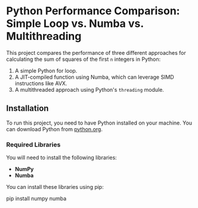 # Python Performance Comparison: Simple Loop vs. Numba vs. Multithreading

This project compares the performance of three different approaches for calculating the sum of squares of the first `n` integers in Python:

1. A simple Python for loop.
2. A JIT-compiled function using Numba, which can leverage SIMD instructions like AVX.
3. A multithreaded approach using Python's `threading` module.



## Installation

To run this project, you need to have Python installed on your machine. You can download Python from [python.org](https://www.python.org/downloads/).

### Required Libraries

You will need to install the following libraries:

- **NumPy**
- **Numba**

You can install these libraries using pip:


pip install numpy numba


